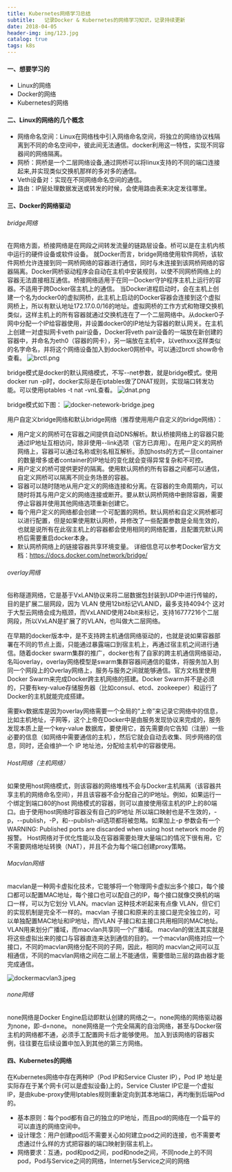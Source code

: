 ```yaml
---
title: Kubernetes网络学习总结
subtitle:   记录Docker & Kubernetes的网络学习知识，记录持续更新
date: 2018-04-05
header-img: img/123.jpg
catalog: true
tags: k8s
---
```

#### 一、想要学习的
* Linux的网络
* Docker的网络
* Kubernetes的网络

#### 二、Linux的网络的几个概念
* 网络命名空间：Linux在网络栈中引入网络命名空间，将独立的网络协议栈隔离到不同的命名空间中，彼此间无法通信。docker利用这一特性，实现不同容器间的网络隔离。
* 网桥：网桥是一个二层网络设备,通过网桥可以将linux支持的不同的端口连接起来,并实现类似交换机那样的多对多的通信。
* Veth设备对：实现在不同网络命名空间的通信。
* 路由：IP层处理数据发送或转发的时候，会使用路由表来决定发往哪里。

#### 三、Docker的网络驱动

###### bridge网络
在网络方面，桥接网络是在网段之间转发流量的链路层设备。桥可以是在主机内核中运行的硬件设备或软件设备。
就Docker而言，bridge网络使用软件网桥，该软件网桥允许连接到同一网桥网络的容器进行通信，同时与未连接到该网桥网络的容器隔离。Docker网桥驱动程序会自动在主机中安装规则，以使不同网桥网络上的容器无法直接相互通信。桥接网络适用于在同一Docker守护程序主机上运行的容器。不适用于跨Docker宿主机上的通信。
当Docker进程启动时，会在主机上创建一个名为docker0的虚拟网桥，此主机上启动的Docker容器会连接到这个虚拟网桥上，所以有默认地址172.17.0.0/16的地址。虚拟网桥的工作方式和物理交换机类似，这样主机上的所有容器就通过交换机连在了一个二层网络中。从docker0子网中分配一个IP给容器使用，并设置docker0的IP地址为容器的默认网关。在主机上创建一对虚拟网卡veth pair设备，Docker将veth pair设备的一端放在新创建的容器中，并命名为eth0（容器的网卡），另一端放在主机中，以vethxxx这样类似的名字命名，并将这个网络设备加入到docker0网桥中。可以通过brctl show命令查看。
![brctl.png](http://q7mj5531m.bkt.clouddn.com/brctl.png)

bridge模式是docker的默认网络模式，不写--net参数，就是bridge模式。使用docker run -p时，docker实际是在iptables做了DNAT规则，实现端口转发功能。可以使用iptables -t nat -vnL查看。
![dnat.png](http://q7mj5531m.bkt.clouddn.com/dnat.png)

bridge模式如下图：
![docker-netework-bridge.jpeg](http://q7mj5531m.bkt.clouddn.com/docker-netework-bridge.jpeg)

用户自定义bridge网络和默认bridge网络（推荐使用用户自定义的bridge网络）：
* 用户定义的网桥可在容器之间提供自动DNS解析。默认桥接网络上的容器只能通过IP地址互相访问，除非使用--link选项（官方已弃用）。在用户定义的网桥网络上，容器可以通过名称或别名相互解析。添加hosts的方式一旦container的数量增多或者container的IP地址的变化就会变得异常复杂和不可控。
* 用户定义的桥可提供更好的隔离。使用默认网桥的所有容器之间都可以通信，自定义网桥可以隔离不同业务场景的容器。
* 容器可以随时随地从用户定义的网络连接和分离。在容器的生命周期内，可以随时将其与用户定义的网络连接或断开。要从默认网桥网络中删除容器，需要停止容器并使用其他网络选项重新创建它。
* 每个用户定义的网络都会创建一个可配置的网桥。默认网桥和自定义网桥都可以进行配置，但是如果使用默认网桥，并修改了一些配置参数是全局生效的，也就是说所有在此宿主机上的容器都会使用相同的网络配置，且配置完默认网桥后需要重启docker本身。
* 默认网桥网络上的链接容器共享环境变量。
详细信息可以参考Docker官方文档：https://docs.docker.com/network/bridge/

###### overlay网络
俗称隧道网络，它是基于VxLAN协议来将二层数据包封装到UDP中进行传输的，目的是扩展二层网段，因为 VLAN 使用12bit标记VLANID，最多支持4094个 这对于大型云网络会成为瓶颈，而VxLANID使用24bit来标记，支持16777216个二层网段，所以VxLAN是扩展了的VLAN，也叫做大二层网络。

在早期的docker版本中，是不支持跨主机通信网络驱动的，也就是说如果容器部署在不同的节点上面，只能通过暴露端口到宿主机上，再通过宿主机之间进行通信。随着docker swarm集群的推广，docker也有了自家的跨主机通信网络驱动，名叫overlay，overlay网络模型是swarm集群容器间通信的载体，将服务加入到同一个网段上的Overlay网络上，服务与服务之间就能够通信。官方文档里使用Docker Swarm来完成Docker跨主机网络的搭建。Docker Swarm并不是必须的，只要有key-value存储服务器（比如consul、etcd、zookeeper）和运行了Docker的主机就能完成搭建。

需要kv数据库是因为overlay网络需要一个全局的“上帝”来记录它网络中的信息，比如主机地址，子网等，这个上帝在Docker中是由服务发现协议来完成的，服务发现本质上是一个key-value 数据库，要使用它，首先需要向它告知（注册）一些必要的信息（如网络中需要通信的主机），然后它就会自动去收集、同步网络的信息，同时，还会维护一个 IP 地址池，分配给主机中的容器使用。

###### Host网络（主机网络）

如果使用host网络模式，则该容器的网络堆栈不会与Docker主机隔离（该容器共享主机的网络命名空间），并且该容器不会分配自己的IP地址。例如，如果运行一个绑定到端口80的host 网络模式的容器，则可以直接使用宿主机的IP上的80端口。由于使用host网络时容器没有自己的IP地址 所以端口映射也是不生效的，-p，--publish，-P，和--publish-all选项都将被忽略。如果加上-p 参数会有一个WARNING: Published ports are discarded when using host network mode 的报警。
Host网络对于优化性能以及在容器需要处理大量端口的情况下很有用，它不需要网络地址转换（NAT），并且不会为每个端口创建proxy策略。


###### Macvlan网络

macvlan是一种网卡虚拟化技术，它能够将一个物理网卡虚拟出多个接口，每个接口都可以配置MAC地址，每个接口也可以配自己的IP，每个接口就像交换机的端口一样，可以为它划分 VLAN。macvlan 这种技术听起来有点像 VLAN，但它们的实现机制是完全不一样的。macvlan 子接口和原来的主接口是完全独立的，可以单独配置MAC地址和IP地址，而VLAN 子接口和主接口共用相同的MAC地址。VLAN用来划分广播域，而macvlan共享同一个广播域。
macvlan的做法其实就是将这些虚拟出来的接口与容器直连来达到通信的目的。一个macvlan网络对应一个接口，不同的macvlan网络分配不同的子网，因此，相同的 macvlan之间可以互相通信，不同的macvlan网络之间在二层上不能通信，需要借助三层的路由器才能完成通信。

![dockermacvlan3.jpeg](http://q7mj5531m.bkt.clouddn.com/dockermacvlan3.jpeg)

###### none网络
none网络是Docker Engine启动即默认创建的网络之一。none网络的网络驱动器为none，即-d=none。
none网络是一个完全隔离的自治网络，甚至与Docker宿主机的网络都不通，必须手工配置网卡后才能够使用。
加入到该网络的容器实例，往往要在后续设置中加入到其他的第三方网络。


#### 四、Kubernetes的网络
在Kubernetes网络中存在两种IP（Pod IP和Service Cluster IP），Pod IP 地址是实际存在于某个网卡(可以是虚拟设备)上的，Service Cluster IP它是一个虚拟IP，是由kube-proxy使用Iptables规则重新定向到其本地端口，再均衡到后端Pod的。
* 基本原则：每个pod都有自己的独立的IP地址，而且pod的网络在一个扁平的可以直连的网络空间中。
* 设计理念：用户创建pod后不需要关心如何建立pod之间的连接，也不需要考虑通过什么样的方式把容器的端口映射到宿主机上。
* 网络要求：互通，pod和pod之间，pod和node之间，不同node上的不同pod，Pod与Service之间的网络，Internet与Service之间的网络



























